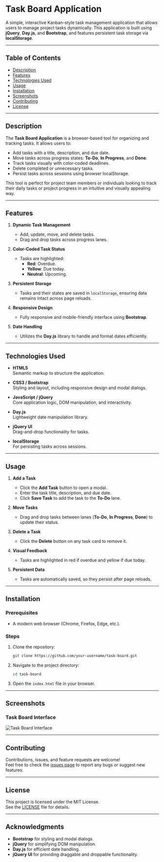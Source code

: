 # Task Board Application

A simple, interactive Kanban-style task management application that allows users to manage project tasks dynamically. This application is built using **jQuery**, **Day.js**, and **Bootstrap**, and features persistent task storage via **localStorage**.

---

## Table of Contents

- [Description](#description)
- [Features](#features)
- [Technologies Used](#technologies-used)
- [Usage](#usage)
- [Installation](#installation)
- [Screenshots](#screenshots)
- [Contributing](#contributing)
- [License](#license)

---

## Description

The **Task Board Application** is a browser-based tool for organizing and tracking tasks. It allows users to:
- Add tasks with a title, description, and due date.
- Move tasks across progress states: **To-Do**, **In Progress**, and **Done**.
- Track tasks visually with color-coded deadlines.
- Delete completed or unnecessary tasks.
- Persist tasks across sessions using browser localStorage.

This tool is perfect for project team members or individuals looking to track their daily tasks or project progress in an intuitive and visually appealing way.

---

## Features

1. **Dynamic Task Management**  
   - Add, update, move, and delete tasks.
   - Drag and drop tasks across progress lanes.

2. **Color-Coded Task Status**  
   - Tasks are highlighted:
     - **Red**: Overdue.
     - **Yellow**: Due today.
     - **Neutral**: Upcoming.

3. **Persistent Storage**  
   - Tasks and their states are saved in `localStorage`, ensuring data remains intact across page reloads.

4. **Responsive Design**  
   - Fully responsive and mobile-friendly interface using **Bootstrap**.

5. **Date Handling**  
   - Utilizes the **Day.js** library to handle and format dates efficiently.

---

## Technologies Used

- **HTML5**  
  Semantic markup to structure the application.

- **CSS3 / Bootstrap**  
  Styling and layout, including responsive design and modal dialogs.

- **JavaScript / jQuery**  
  Core application logic, DOM manipulation, and interactivity.

- **Day.js**  
  Lightweight date manipulation library.

- **jQuery UI**  
  Drag-and-drop functionality for tasks.

- **localStorage**  
  For persisting tasks across sessions.

---

## Usage

1. **Add a Task**  
   - Click the **Add Task** button to open a modal.
   - Enter the task title, description, and due date.
   - Click **Save Task** to add the task to the **To-Do** lane.

2. **Move Tasks**  
   - Drag and drop tasks between lanes (**To-Do**, **In Progress**, **Done**) to update their status.

3. **Delete a Task**  
   - Click the **Delete** button on any task card to remove it.

4. **Visual Feedback**  
   - Tasks are highlighted in red if overdue and yellow if due today.

5. **Persistent Data**  
   - Tasks are automatically saved, so they persist after page reloads.

---

## Installation

### Prerequisites
- A modern web browser (Chrome, Firefox, Edge, etc.).

### Steps
1. Clone the repository:
   ```bash
   git clone https://github.com/your-username/task-board.git
   ```
2. Navigate to the project directory:
   ```bash
   cd task-board
   ```
3. Open the `index.html` file in your browser.

---

## Screenshots

### Task Board Interface
![Task Board Interface](./assets/screenshots/task-board.png)

---

## Contributing

Contributions, issues, and feature requests are welcome!  
Feel free to check the [issues page](https://github.com/your-username/task-board/issues) to report any bugs or suggest new features.

---

## License

This project is licensed under the MIT License.  
See the [LICENSE](LICENSE) file for details.

---

## Acknowledgments

- **Bootstrap** for styling and modal dialogs.
- **jQuery** for simplifying DOM manipulation.
- **Day.js** for efficient date handling.
- **jQuery UI** for providing draggable and droppable functionality.